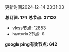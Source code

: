 更新时间2024-12-14 23:31:03

**总订阅: 174**
**总节点: 37126**
- vless节点: 12853
- hysteria2节点: 8

**google ping有效节点: 642**
